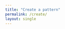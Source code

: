```yaml
---
title: "Create a pattern"
permalink: /create/
layout: single
---
```


<link rel="stylesheet" href="https://p3d2.github.io/Lacemaker_sandbox_app/static/css/main.0e8cbe55.css">
<script src="https://p3d2.github.io/Lacemaker_sandbox_app/static/js/main.3eaabf30.js"></script>